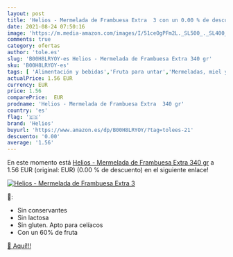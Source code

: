 ```yaml
---
layout: post
title: 'Helios - Mermelada de Frambuesa Extra  3 con un 0.00 % de descuento'
date: 2021-08-24 07:50:16
image: 'https://m.media-amazon.com/images/I/51ceOgPFm2L._SL500_._SL400_.jpg'
comments: true
category: ofertas
author: 'tole.es'
slug: 'B00H8LRYOY-es Helios - Mermelada de Frambuesa Extra 340 gr'
sku: 'B00H8LRYOY-es'
tags: [ 'Alimentación y bebidas','Fruta para untar','Mermeladas, miel y pastas para untar','helios','mermelada', ]
actualPrice: 1.56 EUR
currency: EUR
price: 1.56
comparePrice:  EUR
prodname: 'Helios - Mermelada de Frambuesa Extra  340 gr'
country: 'es'
flag: '🇪🇸'
brand: 'Helios'
buyurl: 'https://www.amazon.es/dp/B00H8LRYOY/?tag=tolees-21'
descuento: '0.00'
average: '1.56'
---
```


En este momento está [Helios - Mermelada de Frambuesa Extra  340 gr](https://www.amazon.es/dp/B00H8LRYOY/?tag=tolees-21) a 1.56 EUR (original:  EUR) (0.00 %  de descuento) en el siguiente enlace!

[![Helios - Mermelada de Frambuesa Extra  3](https://m.media-amazon.com/images/I/51ceOgPFm2L._SL500_._SL400_.jpg)](https://www.amazon.es/dp/B00H8LRYOY/?tag=tolees-21)

🔎:

- Sin conservantes
- Sin lactosa
- Sin gluten. Apto para celíacos
- Con un 60% de fruta

[🛒 Aquí!!!](https://www.amazon.es/dp/B00H8LRYOY/?tag=tolees-21)
